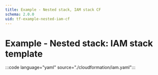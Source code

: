 ```yaml
---
title: Example - Nested stack, IAM stack CF
schema: 2.0.0
uid: tf-example-nested-iam-cf
---
```

# Example - Nested stack: IAM stack template

:::code language="yaml" source="./cloudformation/iam.yaml":::